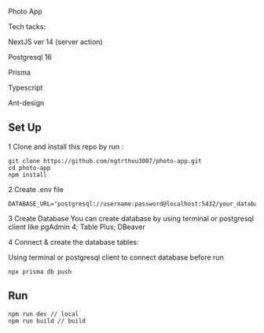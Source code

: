 Photo App

Tech tacks:


NextJS ver 14 (server action)


Postgresql 16


Prisma


Typescript


Ant-design

## Set Up

1 Clone and install this repo by run :
```
git clone https://github.com/ngtrthvu3007/photo-app.git 
cd photo-app
npm install
```
2  Create .env file

 ```
DATABASE_URL="postgresql://username:password@localhost:5432/your_database_name"
```

3 Create Database
You can create database by using terminal or postgresql client like pgAdmin 4; Table Plus; DBeaver

4 Connect & create the database tables: 


Using terminal or postgresql client to connect database before run 
```
npx prisma db push
```

 ## Run 
 ```
 npm run dev // local
 npm run build // build
```

